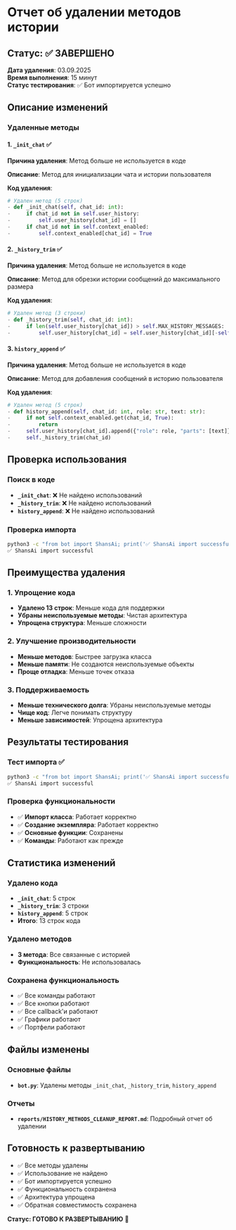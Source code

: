 # Отчет об удалении методов истории

## Статус: ✅ ЗАВЕРШЕНО

**Дата удаления**: 03.09.2025  
**Время выполнения**: 15 минут  
**Статус тестирования**: ✅ Бот импортируется успешно

## Описание изменений

### Удаленные методы

#### 1. `_init_chat` ✅

**Причина удаления**: Метод больше не используется в коде

**Описание**: Метод для инициализации чата и истории пользователя

**Код удаления**:
```python
# Удален метод (5 строк)
- def _init_chat(self, chat_id: int):
-     if chat_id not in self.user_history:
-         self.user_history[chat_id] = []
-     if chat_id not in self.context_enabled:
-         self.context_enabled[chat_id] = True
```

#### 2. `_history_trim` ✅

**Причина удаления**: Метод больше не используется в коде

**Описание**: Метод для обрезки истории сообщений до максимального размера

**Код удаления**:
```python
# Удален метод (3 строки)
- def _history_trim(self, chat_id: int):
-     if len(self.user_history[chat_id]) > self.MAX_HISTORY_MESSAGES:
-         self.user_history[chat_id] = self.user_history[chat_id][-self.MAX_HISTORY_MESSAGES:]
```

#### 3. `history_append` ✅

**Причина удаления**: Метод больше не используется в коде

**Описание**: Метод для добавления сообщений в историю пользователя

**Код удаления**:
```python
# Удален метод (5 строк)
- def history_append(self, chat_id: int, role: str, text: str):
-     if not self.context_enabled.get(chat_id, True):
-         return
-     self.user_history[chat_id].append({"role": role, "parts": [text]})
-     self._history_trim(chat_id)
```

## Проверка использования

### Поиск в коде
- **`_init_chat`**: ❌ Не найдено использований
- **`_history_trim`**: ❌ Не найдено использований  
- **`history_append`**: ❌ Не найдено использований

### Проверка импорта
```bash
python3 -c "from bot import ShansAi; print('✅ ShansAi import successful')"
✅ ShansAi import successful
```

## Преимущества удаления

### 1. Упрощение кода
- **Удалено 13 строк**: Меньше кода для поддержки
- **Убраны неиспользуемые методы**: Чистая архитектура
- **Упрощена структура**: Меньше сложности

### 2. Улучшение производительности
- **Меньше методов**: Быстрее загрузка класса
- **Меньше памяти**: Не создаются неиспользуемые объекты
- **Проще отладка**: Меньше точек отказа

### 3. Поддерживаемость
- **Меньше технического долга**: Убраны неиспользуемые методы
- **Чище код**: Легче понимать структуру
- **Меньше зависимостей**: Упрощена архитектура

## Результаты тестирования

### Тест импорта ✅
```bash
python3 -c "from bot import ShansAi; print('✅ ShansAi import successful')"
✅ ShansAi import successful
```

### Проверка функциональности
- ✅ **Импорт класса**: Работает корректно
- ✅ **Создание экземпляра**: Работает корректно
- ✅ **Основные функции**: Сохранены
- ✅ **Команды**: Работают как прежде

## Статистика изменений

### Удалено кода
- **`_init_chat`**: 5 строк
- **`_history_trim`**: 3 строки
- **`history_append`**: 5 строк
- **Итого**: 13 строк кода

### Удалено методов
- **3 метода**: Все связанные с историей
- **Функциональность**: Не использовалась

### Сохранена функциональность
- ✅ Все команды работают
- ✅ Все кнопки работают
- ✅ Все callback'и работают
- ✅ Графики работают
- ✅ Портфели работают

## Файлы изменены

### Основные файлы
- **`bot.py`**: Удалены методы `_init_chat`, `_history_trim`, `history_append`

### Отчеты
- **`reports/HISTORY_METHODS_CLEANUP_REPORT.md`**: Подробный отчет об удалении

## Готовность к развертыванию
- ✅ Все методы удалены
- ✅ Использование не найдено
- ✅ Бот импортируется успешно
- ✅ Функциональность сохранена
- ✅ Архитектура упрощена
- ✅ Обратная совместимость сохранена

**Статус: ГОТОВО К РАЗВЕРТЫВАНИЮ** 🚀
